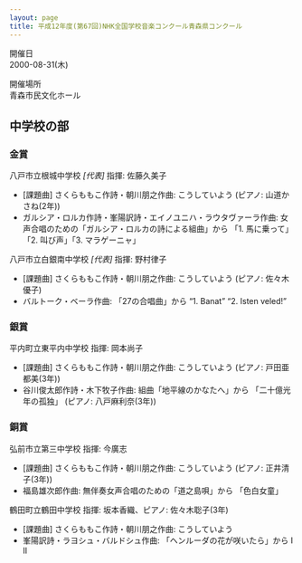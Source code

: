 ```yaml
---
layout: page
title: 平成12年度(第67回)NHK全国学校音楽コンクール青森県コンクール
---
```

開催日  
2000-08-31(木)

開催場所  
青森市民文化ホール

中学校の部
----------

### 金賞

<span class="choir-name">八戸市立根城中学校</span> *\[代表\]*
指揮: 佐藤久美子
-   \[課題曲\] さくらももこ作詩・朝川朋之作曲: こうしていよう (ピアノ: 山道かさね(2年))
-   ガルシア・ロルカ作詩・峯陽訳詩・エイノユニハ・ラウタヴァーラ作曲: 女声合唱のための「ガルシア・ロルカの詩による組曲」から 「1. 馬に乗って」「2. 叫び声」「3. マラゲーニャ」

<span class="choir-name">八戸市立白銀南中学校</span> *\[代表\]*
指揮: 野村律子
-   \[課題曲\] さくらももこ作詩・朝川朋之作曲: こうしていよう (ピアノ: 佐々木優子)
-   バルトーク・ベーラ作曲: 「27の合唱曲」から “1. Banat” “2. Isten veled!”

### 銀賞

<span class="choir-name">平内町立東平内中学校</span>
指揮: 岡本尚子
-   \[課題曲\] さくらももこ作詩・朝川朋之作曲: こうしていよう (ピアノ: 戸田亜都美(3年))
-   谷川俊太郎作詩・木下牧子作曲: 組曲「地平線のかなたへ」から 「二十億光年の孤独」 (ピアノ: 八戸麻利奈(3年))

### 銅賞

<span class="choir-name">弘前市立第三中学校</span>
指揮: 今廣志
-   \[課題曲\] さくらももこ作詩・朝川朋之作曲: こうしていよう (ピアノ: 正井清子(3年))
-   福島雄次郎作曲: 無伴奏女声合唱のための「道之島唄」から 「色白女童」

<span class="choir-name">鶴田町立鶴田中学校</span>
指揮: 坂本香織、ピアノ: 佐々木聡子(3年)
-   \[課題曲\] さくらももこ作詩・朝川朋之作曲: こうしていよう
-   峯陽訳詩・ラヨシュ・バルドシュ作曲: 「ヘンルーダの花が咲いたら」から Ⅰ Ⅱ
